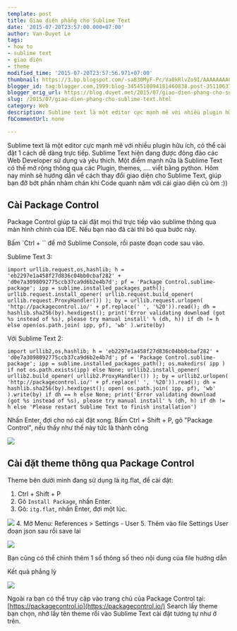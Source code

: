 ```yaml
---
template: post
title: Giao diện phẳng cho Sublime Text
date: '2015-07-20T23:57:00.000+07:00'
author: Van-Duyet Le
tags:
- how to
- sublime text
- giao diện
- theme
modified_time: '2015-07-20T23:57:56.971+07:00'
thumbnail: https://3.bp.blogspot.com/-sa830MyF-Pc/Va0kRlvZo9I/AAAAAAAACp4/gaw6hL08lPM/s1600/Screenshot%2Bfrom%2B2015-07-20%2B23%253A30%253A29.png
blogger_id: tag:blogger.com,1999:blog-3454518094181460838.post-3511063714856173572
blogger_orig_url: https://blog.duyet.net/2015/07/giao-dien-phang-cho-sublime-text.html
slug: /2015/07/giao-dien-phang-cho-sublime-text.html
category: Web
description: Sublime text là một editor cực mạnh mẽ với nhiều plugin hữu ích, có thể cài đặt 1 cách dễ dàng trực tiếp. Sublime Text hiện đang được đông đảo các Web Developer sử dụng và yêu thích. Một điểm mạnh nữa là Sublime Text có thể mở rộng thông qua các Plugin, themes, .... viết bằng python.
fbCommentUrl: none

---
```


Sublime text là một editor cực mạnh mẽ với nhiều plugin hữu ích, có thể cài đặt 1 cách dễ dàng trực tiếp. Sublime Text hiện đang được đông đảo các Web Developer sử dụng và yêu thích. Một điểm mạnh nữa là Sublime Text có thể mở rộng thông qua các Plugin, themes, .... viết bằng python.
Hôm nay mình sẽ hướng dẫn về cách thay đổi giao diện cho Sublime Text, giúp bạn đỡ bớt phần nhàm chán khi Code quanh năm với cái giao diện cũ òm :))

## Cài Package Control  ##
Package Control giúp ta cài đặt mọi thứ trực tiếp vào sublime thông qua màn hình chính của IDE. Nếu bạn nào đã cài thì bỏ qua bước này.

Bấm `Ctrl + `` để mở Sublime Console, rồi paste đoạn code sau vào.

Sublime Text 3:

```
import urllib.request,os,hashlib; h = 'eb2297e1a458f27d836c04bb0cbaf282' + 'd0e7a3098092775ccb37ca9d6b2e4b7d'; pf = 'Package Control.sublime-package'; ipp = sublime.installed_packages_path(); urllib.request.install_opener( urllib.request.build_opener( urllib.request.ProxyHandler()) ); by = urllib.request.urlopen( 'http://packagecontrol.io/' + pf.replace(' ', '%20')).read(); dh = hashlib.sha256(by).hexdigest(); print('Error validating download (got %s instead of %s), please try manual install' % (dh, h)) if dh != h else open(os.path.join( ipp, pf), 'wb' ).write(by)
```

Với Sublime Text 2:

```
import urllib2,os,hashlib; h = 'eb2297e1a458f27d836c04bb0cbaf282' + 'd0e7a3098092775ccb37ca9d6b2e4b7d'; pf = 'Package Control.sublime-package'; ipp = sublime.installed_packages_path(); os.makedirs( ipp ) if not os.path.exists(ipp) else None; urllib2.install_opener( urllib2.build_opener( urllib2.ProxyHandler()) ); by = urllib2.urlopen( 'http://packagecontrol.io/' + pf.replace(' ', '%20')).read(); dh = hashlib.sha256(by).hexdigest(); open( os.path.join( ipp, pf), 'wb' ).write(by) if dh == h else None; print('Error validating download (got %s instead of %s), please try manual install' % (dh, h) if dh != h else 'Please restart Sublime Text to finish installation')
```

Nhấn Enter, đợi cho nó cài đặt xong.
Bấm Ctrl + Shift + P, gõ "Package Control", nếu thấy như thế này tức là thành công

![](https://3.bp.blogspot.com/-sa830MyF-Pc/Va0kRlvZo9I/AAAAAAAACp4/gaw6hL08lPM/s1600/Screenshot%2Bfrom%2B2015-07-20%2B23%253A30%253A29.png)

## Cài đặt theme thông qua Package Control ##
Theme bên dưới mình đang sử dụng là itg.flat, để cài đặt:

1. Ctrl + Shift + P 
2. Gõ `Install Package`, nhấn Enter.
3. Gõ: `itg.flat`, nhấn Enter, đợi một lúc.

![](https://3.bp.blogspot.com/-_C9oEjU0vic/Va0lXnXGdnI/AAAAAAAACqE/mjQjBLtmoyE/s1600/Screenshot%2Bfrom%2B2015-07-20%2B23%253A42%253A56.png)
4. Mở Menu: References > Settings - User
5. Thêm vào file Settings User đoạn json sau rồi save lai

[![](https://2.bp.blogspot.com/-MDvC1cBAQ7Q/Va0lqiG-IZI/AAAAAAAACqM/WYRRgPlpBbo/s1600/Screenshot%2Bfrom%2B2015-07-20%2B23%253A44%253A59.png)](https://2.bp.blogspot.com/-MDvC1cBAQ7Q/Va0lqiG-IZI/AAAAAAAACqM/WYRRgPlpBbo/s1600/Screenshot%2Bfrom%2B2015-07-20%2B23%253A44%253A59.png)

Bạn cũng có thể chỉnh thêm 1 số thông số theo nội dung của file hướng dẫn

Kết quả phẳng lỳ

![](https://3.bp.blogspot.com/-mzN6sZ-oJGI/Va0md3gGRXI/AAAAAAAACqY/UzMegyeklVE/s1600/Screenshot%2Bfrom%2B2015-07-20%2B23%253A48%253A24.png)

Ngoài ra bạn có thể truy cập vào trang chủ của Package Control tại:  [https://packagecontrol.io](https://packagecontrol.io/)
Search lấy theme bạn chọn, nhớ lấy tên theme rồi vào Sublime Text cài đặt tương tự như ở trên.
